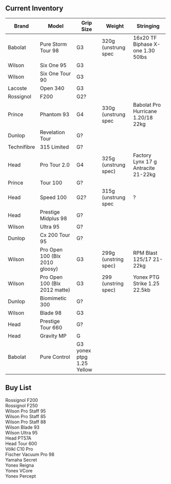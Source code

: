 Current Inventory
-----------------

| Brand | Model | Grip Size | Weight | Stringing | 
| ----- | ----- | --------- | ------ | --------- |
|Babolat | Pure Storm Tour 98 | G3 | 320g (unstrung spec | 16x20 TF Biphase X-one 1.30 50lbs |  
|Wilson | Six One 95| G3 |  
|Wilson | Six One Tour 90 | G3  
|Lacoste | Open 340 | G3  
|Rossignol | F200 | G2?  
|Prince | Phantom 93 | G4 | 330g (unstrung spec | Babolat Pro Hurricane 1.20/18 22kg | 
|Dunlop | Revelation Tour | G?  
|Technifibre | 315 Limited | G?  
|Head |Pro Tour 2.0 | G4 | 325g (unstrung spec) | Factory Lynx 17 g Antracite 21-22kg |
|Prince |Tour 100 |G?  
|Head | Speed 100 | G2? | 315g (unstrung spec | ? |  
|Head | Prestige Midplus 98 | G?  
|Wilson | Ultra 95 | G?  
|Dunlop | Cx 200 Tour 95 | G?  
|Wilson |Pro Open 100 (Blx 2010 gloosy) | G3 | 299g (unstring spec) | RPM Blast 125/17 21-22kg |
|Wilson |Pro Open 100 (Blx 2012 matte) | G3 | 299 (unstring spec) | Yonex PTG Strike 1.25 22.5kb |
|Dunlop | Biomimetic 300 | G?  
|Wilson | Blade 98 | G3  
|Head | Prestige Tour 660 | G?  
|Head | Gravity MP | G
|Babolat| Pure Control | G3 yonex ptpg 1.25 Yellow

Buy List
---------

Rossignol F200  
Rossignol F250  
Wilson Pro Staff 95  
Wilson Pro Staff 85  
Wilson Pro Staff 88  
Wilson Blade 93  
Wilson Ultra 95  
Head PT57A  
Head Tour 600  
Völkl C10 Pro  
Fischer Vacuum Pro 98  
Yamaha Secret  
Yonex Reigna  
Yonex VCore  
Yonex Percept  


